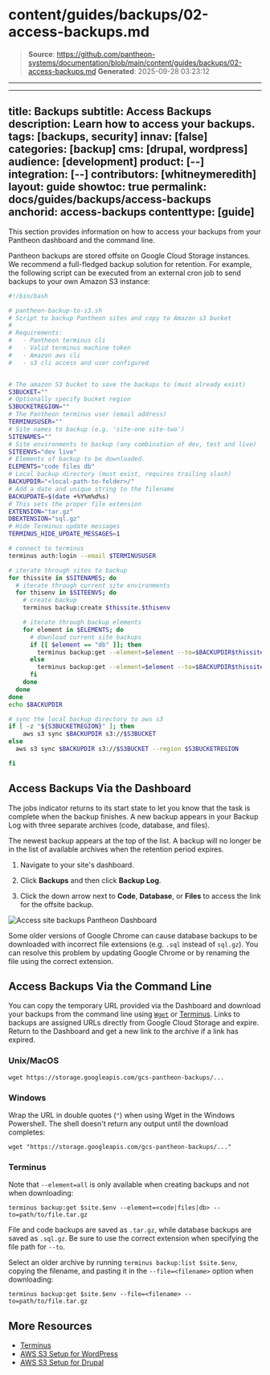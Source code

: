 # content/guides/backups/02-access-backups.md

> **Source**: https://github.com/pantheon-systems/documentation/blob/main/content/guides/backups/02-access-backups.md
> **Generated**: 2025-09-28 03:23:12

---

---
title: Backups
subtitle: Access Backups
description: Learn how to access your backups.
tags: [backups, security]
innav: [false]
categories: [backup]
cms: [drupal, wordpress]
audience: [development]
product: [--]
integration: [--]
contributors: [whitneymeredith]
layout: guide
showtoc: true
permalink: docs/guides/backups/access-backups
anchorid: access-backups
contenttype: [guide]
---

This section provides information on how to access your backups from your Pantheon dashboard and the command line.

Pantheon backups are stored offsite on Google Cloud Storage instances. We recommend a full-fledged backup solution for retention. For example, the following script can be executed from an external cron job to send backups to your own Amazon S3 instance:

<Download file="pantheon-backup-to-s3.sh" />

```bash
#!/bin/bash

# pantheon-backup-to-s3.sh
# Script to backup Pantheon sites and copy to Amazon s3 bucket
#
# Requirements:
#   - Pantheon terminus cli
#   - Valid terminus machine token
#   - Amazon aws cli
#   - s3 cli access and user configured


# The amazon S3 bucket to save the backups to (must already exist)
S3BUCKET=""
# Optionally specify bucket region
S3BUCKETREGION=""
# The Pantheon terminus user (email address)
TERMINUSUSER=""
# Site names to backup (e.g. 'site-one site-two')
SITENAMES=""
# Site environments to backup (any combination of dev, test and live)
SITEENVS="dev live"
# Elements of backup to be downloaded.
ELEMENTS="code files db"
# Local backup directory (must exist, requires trailing slash)
BACKUPDIR="<local-path-to-folder>/"
# Add a date and unique string to the filename
BACKUPDATE=$(date +%Y%m%d%s)
# This sets the proper file extension
EXTENSION="tar.gz"
DBEXTENSION="sql.gz"
# Hide Terminus update messages
TERMINUS_HIDE_UPDATE_MESSAGES=1

# connect to terminus
terminus auth:login --email $TERMINUSUSER

# iterate through sites to backup
for thissite in $SITENAMES; do
  # iterate through current site environments
  for thisenv in $SITEENVS; do
    # create backup
    terminus backup:create $thissite.$thisenv

    # iterate through backup elements
    for element in $ELEMENTS; do
      # download current site backups
      if [[ $element == "db" ]]; then
        terminus backup:get --element=$element --to=$BACKUPDIR$thissite.$thisenv.$element.$BACKUPDATE.$DBEXTENSION $thissite.$thisenv
      else
        terminus backup:get --element=$element --to=$BACKUPDIR$thissite.$thisenv.$element.$BACKUPDATE.$EXTENSION $thissite.$thisenv
      fi
    done
  done
done
echo $BACKUPDIR

# sync the local backup directory to aws s3
if [ -z "${S3BUCKETREGION}" ]; then
    aws s3 sync $BACKUPDIR s3://$S3BUCKET
else
  aws s3 sync $BACKUPDIR s3://$S3BUCKET --region $S3BUCKETREGION

fi
```

## Access Backups Via the Dashboard

The jobs indicator returns to its start state to let you know that the task is complete when the backup finishes. A new backup appears in your Backup Log with three separate archives (code, database, and files).

The newest backup appears at the top of the list. A backup will no longer be in the list of available archives when the retention period expires.

1. Navigate to your site's dashboard.

1. Click **Backups** and then click **Backup Log**.

1. Click the down arrow next to **Code**, **Database**, or **Files** to access the link for the offsite backup.

![Access site backups Pantheon Dashboard](../../../images/dashboard/direct-download-backup.png)

<Alert title="Note" type="info">

Some older versions of Google Chrome can cause database backups to be downloaded with incorrect file extensions (e.g. `.sql` instead of `sql.gz`). You can resolve this problem by updating Google Chrome or by renaming the file using the correct extension.

</Alert>

## Access Backups Via the Command Line

You can copy the temporary URL provided via the Dashboard and download your backups from the command line using [`Wget`](https://www.gnu.org/software/wget/) or [Terminus](/terminus). Links to backups are assigned URLs directly from Google Cloud Storage and expire. Return to the Dashboard and get a new link to the archive if a link has expired.

### Unix/MacOS

```bash{promptUser: user}
wget https://storage.googleapis.com/gcs-pantheon-backups/...
```

### Windows

Wrap the URL in double quotes (`"`) when using Wget in the Windows Powershell. The shell doesn't return any output until the download completes:

```bash{promptUser: winshell}
wget "https://storage.googleapis.com/gcs-pantheon-backups/..."
```

### Terminus

Note that `--element=all` is only available when creating backups and not when downloading:

```bash{promptUser: user}
terminus backup:get $site.$env --element=<code|files|db> --to=path/to/file.tar.gz
```

File and code backups are saved as `.tar.gz`, while database backups are saved as `.sql.gz`. Be sure to use the correct extension when specifying the file path for `--to`.

Select an older archive by running `terminus backup:list $site.$env`, copying the filename, and pasting it in the `--file=<filename>` option when downloading:

```bash{promptUser: user}
terminus backup:get $site.$env --file=<filename> --to=path/to/file.tar.gz
```

## More Resources

- [Terminus](/terminus)
- [AWS S3 Setup for WordPress](/guides/wordpress-developer/wordpress-s3)
- [AWS S3 Setup for Drupal](/drupal-s3)
